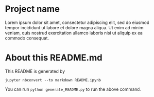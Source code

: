 # Project name

Lorem ipsum dolor sit amet, consectetur adipiscing elit, sed do eiusmod tempor incididunt ut labore et dolore magna aliqua. Ut enim ad minim veniam, quis nostrud exercitation ullamco laboris nisi ut aliquip ex ea commodo consequat.

# About this README.md

This README is generated by

```
jupyter nbconvert --to markdown README.ipynb
```

You can run `python generate_README.py` to run the above command.
